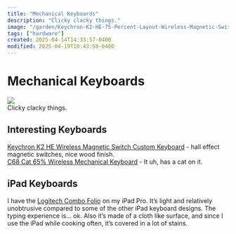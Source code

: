 ```yaml
---
title: "Mechanical Keyboards"
description: "Clicky clacky things."
image: "/garden/Keychron-K2-HE-75-Percent-Layout-Wireless-Magnetic-Switch-Custom-Keyboard-Special-Edition-Wooden-White-RGB-Backlight-Double-Shot-PBT-Keycaps.jpg"
tags: ["hardware"]
created: 2025-04-14T14:33:57-0400
modified: 2025-04-19T10:43:58-0400
---
```

# Mechanical Keyboards

![](/garden/Keychron-K2-HE-75-Percent-Layout-Wireless-Magnetic-Switch-Custom-Keyboard-Special-Edition-Wooden-White-RGB-Backlight-Double-Shot-PBT-Keycaps.jpg)  
Clicky clacky things.
## Interesting Keyboards
[Keychron K2 HE Wireless Magnetic Switch Custom Keyboard](https://www.keychron.com/products/keychron-k2-he-wireless-magnetic-switch-keyboard) - hall effect magnetic switches, nice wood finish.  
[C68 Cat 65% Wireless Mechanical Keyboard](https://kineticlabs.com/keyboards/yunzii/yunzii-c68-keyboard) - It uh, has a cat on it.
## iPad Keyboards
I have the [Logitech Combo Folio](https://www.logitech.com/en-us/shop/p/combo-touch-ipad.920-011433) on my iPad Pro. It’s light and relatively unobtrusive compared to some of the other iPad keyboard designs. The typing experience is… ok. Also it’s made of a cloth like surface, and since I use the iPad while cooking often, it’s covered in a lot of stains.